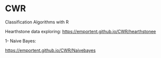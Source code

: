 # CWR
Classification Algorithms with R


Hearthstone data exploring: https://emportent.github.io/CWR/hearthstonee

1- Naive Bayes: 

https://emportent.github.io/CWR/Naivebayes

